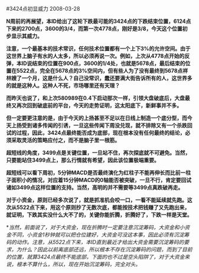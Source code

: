 #3424点初显威力
2008-03-28

 **N周前的再展望，本ID给出了这轮下跌最可能的3424点的下跌结束位置，6124点下来的2700点，3600的3/4，而第一次4778点，刚好是3/8，今天这个位置初步显示其威力。**

**注意，一个最基本的技术常识，任何技术位置都有一个上下3%的允许空间。由于这世界上脑子有水的人太多，所以必须再说一次。例如，上次从4778点开始的反弹，本ID说结束的位置在900点，3600的1/4处，也就是5678点，最后结束的位置在5522点，完全在5678点的3%空间内，但有些人为了没有最终到5678点祥林嫂了一个月，这是什么人？自己没常识，蠢还要满大街告诉所有的人，这世界多的就是这种人。这种人不死，市场哪里还有天理？**
 
**而昨天也说了，和上次580989在0.4下启动那次一样，引领大盘破底后，大盘最终又再次回到破底前的平台，今天的走势证明，这太阳底下，新鲜事并不多。**

**但一定要更注意的是，由于今天的上扬甚至不足以在日线上制造一个底分型，而今天上扬受到诸多传闻的引诱，一旦这些传闻下周没兑现，就不排除又有一个杀跌回试的过程，因此，3424点最终能否成为底部，现在根本没有任何最终的结论，必须采取灵活的策略应付之，而不是脑子里一根筋。**

**超短线的角度，3499点是关键位置，一旦站不住，再次探底就不可避免。当然，只要能站住3499点上，那么行情就有希望，因此该位置极端重要。**

**超短线可以看下周初，5分钟MACD是否最终演化为红柱子不能再伸长而比前一柱子面积小的情况，对应着15分钟MACD的0轴能否被突破，一旦不行，肯定要回试诸如3499点这样位置的支持。当然，高明的并不需要等3499点真跌破再走。**

**对于小资金，原则已经多次说了，就是抓准机会咬一口，一看不能延续就先跑。这次从5522点下来，用这个原则抄了无数次底，都能按技术把钱赚了又先跑出来，就证明，下跌其实没什么大不了的，关键你能折腾，折腾好了，下跌一样是天堂。**

**当然，前面说了，对于大资金，现在折腾时一定要注意沉淀筹码，大资金和小资金不同，小资金1秒钟就可以把仓位建好，大资金可没这本事，因此必须有沉淀筹码的动作。注意，从5522点下来，本ID直到最近才给出大资金需要沉淀筹码的要求，为什么？因此以前离底部还远，所以根本不存在沉淀筹码的问题，而到了目前的位置，就算3424点最终不能底部，下面的也不过是空头陷阱了，对于大资金来说，根本不算什么，所以，现在开始沉淀筹码，完全对头。*